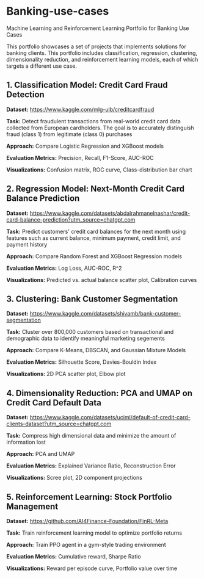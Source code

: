# Banking-use-cases
Machine Learning and Reinforcement Learning Portfolio for Banking Use Cases

This portfolio showcases a set of projects that implements solutions for banking clients. This portfolio includes classification, regression, clustering, dimensionality reduction, and reinforcement learning models, each of which targets a different use case.


## **1. Classification Model: Credit Card Fraud Detection**
**Dataset:** https://www.kaggle.com/mlg-ulb/creditcardfraud

**Task:** Detect fraudulent transactions from real-world credit card data collected from European cardholders. The goal is to accurately distinguish fraud (class 1) from legitimate (class 0) purchases

**Approach:** Compare Logistic Regression and XGBoost models

**Evaluation Metrics:** Precision, Recall, F1-Score, AUC-ROC

**Visualizations:** Confusion matrix, ROC curve, Class-distribution bar chart


## **2. Regression Model: Next-Month Credit Card Balance Prediction**
**Dataset:** https://www.kaggle.com/datasets/abdalrahmanelnashar/credit-card-balance-prediction?utm_source=chatgpt.com

**Task:** Predict customers' credit card balances for the next month using features such as current balance, minimum payment, credit limit, and payment history

**Approach:** Compare Random Forest and XGBoost Regression models

**Evaluation Metrics:** Log Loss, AUC-ROC, R^2

**Visualizations:** Predicted vs. actual balance scatter plot, Calibration curves


## **3. Clustering: Bank Customer Segmentation**
**Dataset:** https://www.kaggle.com/datasets/shivamb/bank-customer-segmentation

**Task:** Cluster over 800,000 customers based on transactional and demographic data to identify meaningful marketing segements

**Approach:** Compare K-Means, DBSCAN, and Gaussian Mixture Models

**Evaluation Metrics:** Silhouette Score, Davies-Bouldin Index

**Visualizations:** 2D PCA scatter plot, Elbow plot


## **4. Dimensionality Reduction: PCA and UMAP on Credit Card Default Data**
**Dataset:** https://www.kaggle.com/datasets/uciml/default-of-credit-card-clients-dataset?utm_source=chatgpt.com

**Task:** Compress high dimensional data and minimize the amount of information lost

**Approach:** PCA and UMAP

**Evaluation Metrics:** Explained Variance Ratio, Reconstruction Error

**Visualizations:** Scree plot, 2D component projections


## **5. Reinforcement Learning: Stock Portfolio Management**

**Dataset:** https://github.com/AI4Finance-Foundation/FinRL-Meta

**Task:** Train reinforcement learning model to optimize portfolio returns

**Approach:** Train PPO agent in a gym-style trading environment

**Evaluation Metrics:** Cumulative reward, Sharpe Ratio

**Visualizations:** Reward per episode curve, Portfolio value over time
